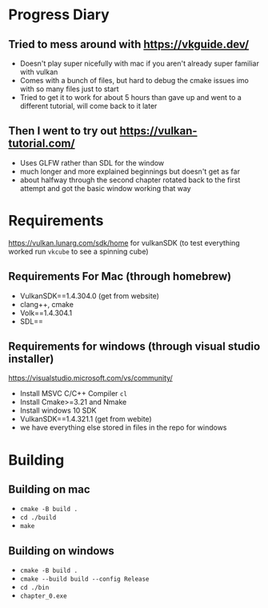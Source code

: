 # Progress Diary 
## Tried to mess around with https://vkguide.dev/ 

- Doesn't play super nicefully with mac if you aren't already super familiar with vulkan
- Comes with a bunch of files, but hard to debug the cmake issues imo with so many files just to start 
- Tried to get it to work for about 5 hours than gave up and went to a different tutorial, will come back to it later 

## Then I went to try out https://vulkan-tutorial.com/
- Uses GLFW rather than SDL for the window 
- much longer and more explained beginnings but doesn't get as far 
- about halfway through the second chapter rotated back to the first attempt and got the basic window working that way 

# Requirements 
https://vulkan.lunarg.com/sdk/home for vulkanSDK (to test everything worked run `vkcube` to see a spinning cube)

## Requirements For Mac (through homebrew)
- VulkanSDK==1.4.304.0 (get from website)
- clang++, cmake
- Volk==1.4.304.1
- SDL== 
## Requirements for windows (through visual studio installer)
https://visualstudio.microsoft.com/vs/community/ 
- Install MSVC C/C++ Compiler `cl` 
- Install Cmake>=3.21 and Nmake 
- Install windows 10 SDK 
- VulkanSDK==1.4.321.1 (get from webite)
- we have everything else stored in files in the repo for windows 

# Building 
## Building on mac 
- `cmake -B build .` 
- `cd ./build`
- `make`
## Building on windows 
- `cmake -B build .` 
- `cmake --build build --config Release`
- `cd ./bin`
- `chapter_0.exe` 